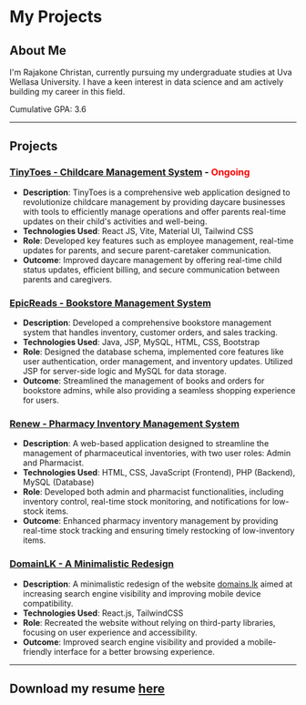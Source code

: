# My Projects


## About Me
I'm Rajakone Christan, currently pursuing my undergraduate studies at Uva Wellasa University. I have a keen interest in data science and am actively building my career in this field.

Cumulative GPA: 3.6  
  
---


## Projects

### [TinyToes - Childcare Management System](https://github.com/christancone/project1) - <span style="color: red;">Ongoing</span>
- **Description**: TinyToes is a comprehensive web application designed to revolutionize childcare management by providing daycare businesses with tools to efficiently manage operations and offer parents real-time updates on their child's activities and well-being.
- **Technologies Used**: React JS, Vite, Material UI, Tailwind CSS
- **Role**: Developed key features such as employee management, real-time updates for parents, and secure parent-caretaker communication.
- **Outcome**: Improved daycare management by offering real-time child status updates, efficient billing, and secure communication between parents and caregivers.

### [EpicReads - Bookstore Management System](https://github.com/christancone/EpicReads)
- **Description**: Developed a comprehensive bookstore management system that handles inventory, customer orders, and sales tracking.
- **Technologies Used**: Java, JSP, MySQL, HTML, CSS, Bootstrap
- **Role**: Designed the database schema, implemented core features like user authentication, order management, and inventory updates. Utilized JSP for server-side logic and MySQL for data storage.
- **Outcome**: Streamlined the management of books and orders for bookstore admins, while also providing a seamless shopping experience for users.

### [Renew - Pharmacy Inventory Management System](https://github.com/christancone/Renew)
- **Description**: A web-based application designed to streamline the management of pharmaceutical inventories, with two user roles: Admin and Pharmacist.
- **Technologies Used**: HTML, CSS, JavaScript (Frontend), PHP (Backend), MySQL (Database)
- **Role**: Developed both admin and pharmacist functionalities, including inventory control, real-time stock monitoring, and notifications for low-stock items.
- **Outcome**: Enhanced pharmacy inventory management by providing real-time stock tracking and ensuring timely restocking of low-inventory items.

### [DomainLK - A Minimalistic Redesign](https://github.com/christancone/domainTest)
- **Description**: A minimalistic redesign of the website [domains.lk](https://www.domains.lk/) aimed at increasing search engine visibility and improving mobile device compatibility.
- **Technologies Used**: React.js, TailwindCSS
- **Role**: Recreated the website without relying on third-party libraries, focusing on user experience and accessibility.
- **Outcome**: Improved search engine visibility and provided a mobile-friendly interface for a better browsing experience.

---

## Download my resume [here](https://github.com/christancone/myProjects/blob/main/Christan-resume.pdf)

